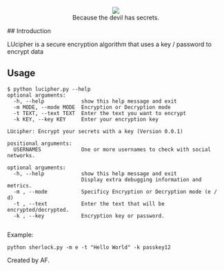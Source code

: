 <p align=center>
  <img src="https://user-images.githubusercontent.com/45538475/100033033-97b10700-2df9-11eb-8e46-3dfa08aa0ade.jpg"/>
  <br>
  <span>Because the devil has secrets.</span>
  <br>
</p>
## Introduction

LUcipher is a secure encryption algorithm that uses a key / password to encrypt data
## Usage

```console
$ python lucipher.py --help
optional arguments:
  -h, --help            show this help message and exit
  -m MODE, --mode MODE  Encryption or Decryption mode
  -t TEXT, --text TEXT  Enter the text you want to encrypt
  -k KEY, --key KEY     Enter your encryption key

LUcipher: Encrypt your secrets with a key (Version 0.0.1)

positional arguments:
  USERNAMES             One or more usernames to check with social networks.

optional arguments:
  -h, --help            show this help message and exit
                        Display extra debugging information and metrics.
  -m , --mode           Specificy Encryption or Decryption mode (e / d)
  -t , --text           Enter the text that will be encrypted/decrypted.
  -k , --key            Encryption key or password.
  
```

Example:
```
python sherlock.py -m e -t "Hello World" -k passkey12
```

Created by AF.
